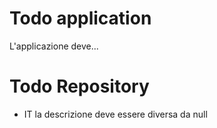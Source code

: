 # Todo application

L'applicazione deve...


# Todo Repository

+ IT la descrizione deve essere diversa da null
